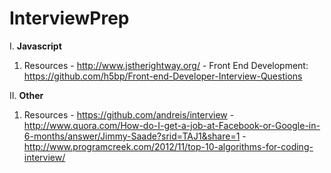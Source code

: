 # InterviewPrep

I. **Javascript**
  1. Resources
    - http://www.jstherightway.org/
    - Front End Development: https://github.com/h5bp/Front-end-Developer-Interview-Questions
   

II. **Other**
  1. Resources
    - https://github.com/andreis/interview
    - http://www.quora.com/How-do-I-get-a-job-at-Facebook-or-Google-in-6-months/answer/Jimmy-Saade?srid=TAJ1&share=1
    - http://www.programcreek.com/2012/11/top-10-algorithms-for-coding-interview/
